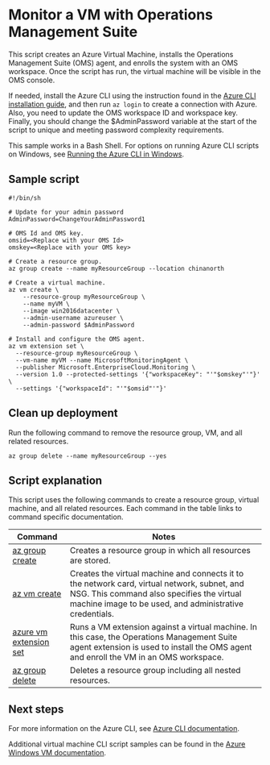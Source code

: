 <properties
    pageTitle="Azure CLI Script Sample - Create a Windows Server 2016 VM with OMS monitoring | Azure"
    description="Azure CLI Script Sample - Create a Windows Server 2016 VM with OMS monitoring"
    services="virtual-machines-Windows"
    documentationcenter="virtual-machines"
    author="rickstercdn"
    manager="timlt"
    editor="tysonn"
    tags="" />
<tags
    ms.assetid=""
    ms.service="virtual-machines-Windows"
    ms.devlang="na"
    ms.topic="article"
    ms.tgt_pltfrm="vm-Windows"
    ms.workload="infrastructure"
    ms.date="02/23/2017"
    wacn.date=""
    ms.author="rclaus" />

# Monitor a VM with Operations Management Suite

This script creates an Azure Virtual Machine, installs the Operations Management Suite (OMS) agent, and enrolls the system with an OMS workspace. Once the script has run, the virtual machine will be visible in the OMS console.

If needed, install the Azure CLI using the instruction found in the [Azure CLI installation guide](https://docs.microsoft.com/cli/azure/install-azure-cli), and then run `az login` to create a connection with Azure. Also, you need to update the OMS workspace ID and workspace key. Finally, you should change the $AdminPassword variable at the start of the script to unique and meeting password complexity requirements.

This sample works in a Bash Shell. For options on running Azure CLI scripts on Windows, see [Running the Azure CLI in Windows](/documentation/articles/virtual-machines-windows-cli-options/).

## Sample script

    #!/bin/sh

    # Update for your admin password
    AdminPassword=ChangeYourAdminPassword1

    # OMS Id and OMS key.
    omsid=<Replace with your OMS Id>
    omskey=<Replace with your OMS key>

    # Create a resource group.
    az group create --name myResourceGroup --location chinanorth

    # Create a virtual machine. 
    az vm create \
        --resource-group myResourceGroup \
        --name myVM \
        --image win2016datacenter \
        --admin-username azureuser \
        --admin-password $AdminPassword 

    # Install and configure the OMS agent.
    az vm extension set \
      --resource-group myResourceGroup \
      --vm-name myVM --name MicrosoftMonitoringAgent \
      --publisher Microsoft.EnterpriseCloud.Monitoring \
      --version 1.0 --protected-settings '{"workspaceKey": "'"$omskey"'"}' \
      --settings '{"workspaceId": "'"$omsid"'"}'

## Clean up deployment 

Run the following command to remove the resource group, VM, and all related resources.

    az group delete --name myResourceGroup --yes

## Script explanation

This script uses the following commands to create a resource group, virtual machine, and all related resources. Each command in the table links to command specific documentation.

| Command | Notes |
|---|---|
| [az group create](https://docs.microsoft.com/cli/azure/group#create) | Creates a resource group in which all resources are stored. |
| [az vm create](https://docs.microsoft.com/cli/azure/vm#create) | Creates the virtual machine and connects it to the network card, virtual network, subnet, and NSG. This command also specifies the virtual machine image to be used, and administrative credentials.  |
| [azure vm extension set](https://docs.microsoft.com/cli/azure/vm/extension#set) | Runs a VM extension against a virtual machine. In this case, the Operations Management Suite agent extension is used to install the OMS agent and enroll the VM in an OMS workspace. |
| [az group delete](https://docs.microsoft.com/cli/azure/vm/extension#set) | Deletes a resource group including all nested resources. |

## Next steps

For more information on the Azure CLI, see [Azure CLI documentation](https://docs.microsoft.com/cli/azure/overview).

Additional virtual machine CLI script samples can be found in the [Azure Windows VM documentation](/documentation/articles/virtual-machines-windows-cli-samples/).